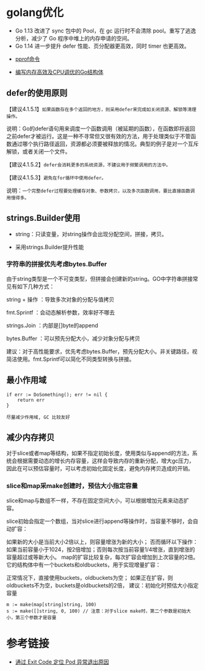 # golang优化

 * Go 1.13 改进了 sync 包中的 Pool，在 gc 运行时不会清除 pool。重写了逃逸分析，减少了 Go 程序中堆上的内存申请的空间。 
 * Go 1.14 进一步提升 defer 性能、页分配器更高效，同时 timer 也更高效。

- [pprof命令](/go/golang-optimize/pprof.md)

- [编写内存高效及CPU调优的Go结构体](/go/golang-optimize/编写内存高效及CPU调优的Go结构体.md)


## defer的使用原则

【建议4.1.5.1】`如果函数存在多个返回的地方，则采用defer来完成如关闭资源、解锁等清理操作。`

说明：Go的defer语句用来调度一个函数调用（被延期的函数），在函数即将返回之前defer才被运行。这是一种不寻常但又很有效的方法，用于处理类似于不管函数通过哪个执行路径返回，资源都必须要被释放的情况。典型的例子是对一个互斥解锁，或者关闭一个文件。

【建议4.1.5.2】`defer会消耗更多的系统资源，不建议用于频繁调用的方法中。`

【建议4.1.5.3】`避免在for循环中使用defer。`

说明：`一个完整defer过程要处理缓存对象、参数拷贝，以及多次函数调用，要比直接函数调用慢得多。`

## strings.Builder使用

* string：只读变量，对string操作会出现分配空间，拼接，拷贝。

* 采用strings.Builder提升性能

### 字符串的拼接优先考虑bytes.Buffer

由于string类型是一个不可变类型，但拼接会创建新的string。GO中字符串拼接常见有如下几种方式：

string + 操作 ：导致多次对象的分配与值拷贝

fmt.Sprintf ：会动态解析参数，效率好不哪去

strings.Join ：内部是[]byte的append

bytes.Buffer ：可以预先分配大小，减少对象分配与拷贝

建议：对于高性能要求，优先考虑bytes.Buffer，预先分配大小。非关键路径，视简洁使用。fmt.Sprintf可以简化不同类型转换与拼接。

## 最小作用域

```
if err := DoSomething(); err != nil {
    return err
}
```
`尽量减少作用域, GC 比较友好`

## 减少内存拷贝

对于slice或者map等结构，如果不指定初始长度，使用类似与append的方法，系统会根据需要动态的增长内存容量，这样会导致内存的重新分配，增大gc压力，因此在可以预估容量时，可以考虑初始化固定长度，避免内存拷贝造成的开销。

### slice和map采make创建时，预估大小指定容量

slice和map与数组不一样，不存在固定空间大小，可以根据增加元素来动态扩容。

slice初始会指定一个数组，当对slice进行append等操作时，当容量不够时，会自动扩容：

如果新的大小是当前大小2倍以上，则容量增涨为新的大小； 否而循环以下操作：如果当前容量小于1024，按2倍增加；否则每次按当前容量1/4增涨，直到增涨的容量超过或等新大小。 map的扩容比较复杂，每次扩容会增加到上次容量的2倍。它的结构体中有一个buckets和oldbuckets，用于实现增量扩容：

正常情况下，直接使用buckets，oldbuckets为空； 如果正在扩容，则oldbuckets不为空，buckets是oldbuckets的2倍， 建议：初始化时预估大小指定容量
```
m := make(map[string]string, 100)
s := make([]string, 0, 100) // 注意：对于slice make时，第二个参数是初始大小，第三个参数才是容量
```

# 参考链接

- [通过 Exit Code 定位 Pod 异常退出原因](https://cloud.tencent.com/document/product/457/43125)
